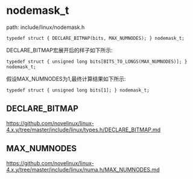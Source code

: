 nodemask_t
========================================

path: include/linux/nodemask.h
```
typedef struct { DECLARE_BITMAP(bits, MAX_NUMNODES); } nodemask_t;
```

DECLARE_BITMAP宏展开后的样子如下所示:

```
typedef struct { unsigned long bits[BITS_TO_LONGS(MAX_NUMNODES)]; } nodemask_t;
```

假设MAX_NUMNODES为1,最终计算结果如下所示:

```
typedef struct { unsigned long bits[1]; } nodemask_t;
```

DECLARE_BITMAP
----------------------------------------

https://github.com/novelinux/linux-4.x.y/tree/master/include/linux/types.h/DECLARE_BITMAP.md

MAX_NUMNODES
----------------------------------------

https://github.com/novelinux/linux-4.x.y/tree/master/include/linux/numa.h/MAX_NUMNODES.md
